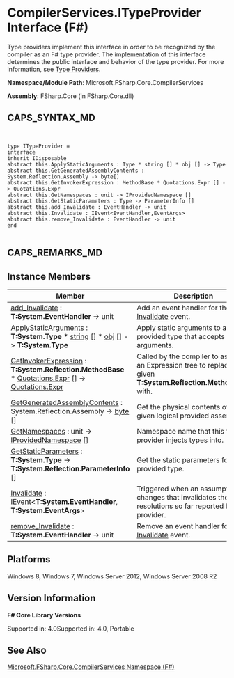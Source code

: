 # CompilerServices.ITypeProvider Interface (F#)

Type providers implement this interface in order to be recognized by the compiler as an F# type provider. The implementation of this interface determines the public interface and behavior of the type provider. For more information, see [Type Providers](Type+Providers.md).

**Namespace/Module Path**: Microsoft.FSharp.Core.CompilerServices

**Assembly**: FSharp.Core (in FSharp.Core.dll)


## CAPS_SYNTAX_MD



```


type ITypeProvider =
interface
inherit IDisposable
abstract this.ApplyStaticArguments : Type * string [] * obj [] -> Type  abstract this.GetGeneratedAssemblyContents : System.Reflection.Assembly -> byte[] 
abstract this.GetInvokerExpression : MethodBase * Quotations.Expr [] -> Quotations.Expr
abstract this.GetNamespaces : unit -> IProvidedNamespace []
abstract this.GetStaticParameters : Type -> ParameterInfo []
abstract this.add_Invalidate : EventHandler -> unit
abstract this.Invalidate : IEvent<EventHandler,EventArgs>
abstract this.remove_Invalidate : EventHandler -> unit
end


```



## CAPS_REMARKS_MD

## Instance Members


|Member|Description|
|------|-----------|
|[add_Invalidate](http://msdn.microsoft.com/en-us/library/4d396b82-cbdb-4334-85c7-47b83d4ec16e) : **T:System.EventHandler** -&gt; unit|Add an event handler for the [Invalidate](http://msdn.microsoft.com/en-us/library/5a8d95dc-e462-4f07-90e4-9b8dfb82d100) event.|
|[ApplyStaticArguments](http://msdn.microsoft.com/en-us/library/05f98c71-5c9a-4002-aec2-b4ef2b1f6801) : **T:System.Type** &#42; [string](http://msdn.microsoft.com/en-us/library/12b97856-ec80-4f70-a018-afb0753f755a) [] &#42; [obj](http://msdn.microsoft.com/en-us/library/dcf2430f-702b-40e5-a0a1-97518bf137f7) [] -&gt; **T:System.Type**|Apply static arguments to a provided type that accepts static arguments.|
|[GetInvokerExpression](http://msdn.microsoft.com/en-us/library/5706a4fc-ac14-4d5f-9c28-bb62896e705a) : **T:System.Reflection.MethodBase** &#42; [Quotations.Expr](http://msdn.microsoft.com/en-us/library/ed6a2caf-69d4-45c2-ab97-e9b3be9bce65) [] -&gt; [Quotations.Expr](http://msdn.microsoft.com/en-us/library/ed6a2caf-69d4-45c2-ab97-e9b3be9bce65)|Called by the compiler to ask for an Expression tree to replace the given **T:System.Reflection.MethodBase** with.|
|[GetGeneratedAssemblyContents](http://msdn.microsoft.com/en-us/library/2f9dff1a-6336-4748-bc34-db172c5fcba2) : System.Reflection.Assembly -&gt; [byte](http://msdn.microsoft.com/en-us/library/17a98430-283a-4ff6-a475-e6999577179d) []|Get the physical contents of the given logical provided assembly.|
|[GetNamespaces](http://msdn.microsoft.com/en-us/library/eac5d16b-5eb7-4911-b383-20862217ae02) : unit -&gt; [IProvidedNamespace](http://msdn.microsoft.com/en-us/library/1c6f26eb-9d66-4a84-b870-7ed6dd58bbc6) []|Namespace name that this type provider injects types into.|
|[GetStaticParameters](http://msdn.microsoft.com/en-us/library/2cd79503-64e5-4cc6-9272-fc27bcb2ef18) : **T:System.Type** -&gt; **T:System.Reflection.ParameterInfo** []|Get the static parameters for a provided type.|
|[Invalidate](http://msdn.microsoft.com/en-us/library/5a8d95dc-e462-4f07-90e4-9b8dfb82d100) : [IEvent](http://msdn.microsoft.com/en-us/library/8dbca0df-f8a1-40bd-8d50-aa26f6a8b862)&lt;**T:System.EventHandler**, **T:System.EventArgs**&gt;|Triggered when an assumption changes that invalidates the resolutions so far reported by the provider.|
|[remove_Invalidate](http://msdn.microsoft.com/en-us/library/222c81e5-4b1b-49bd-9d38-a89d5fbc93f2) : **T:System.EventHandler** -&gt; unit|Remove an event handler for the [Invalidate](http://msdn.microsoft.com/en-us/library/5a8d95dc-e462-4f07-90e4-9b8dfb82d100) event.|

## Platforms
Windows 8, Windows 7, Windows Server 2012, Windows Server 2008 R2


## Version Information
**F# Core Library Versions**

Supported in: 4.0Supported in: 4.0, Portable




## See Also
[Microsoft.FSharp.Core.CompilerServices Namespace &#40;F&#35;&#41;](Microsoft.FSharp.Core.CompilerServices+Namespace+%28F%23%29.md)

